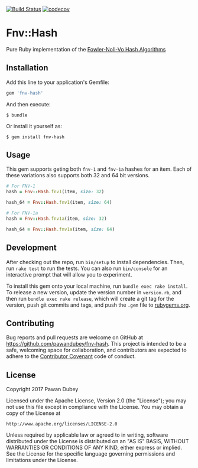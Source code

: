 [![Build Status](https://travis-ci.org/pawandubey/fnv-hash.svg?branch=master)](https://travis-ci.org/pawandubey/fnv-hash)  [![codecov](https://codecov.io/gh/pawandubey/fnv-hash/branch/master/graph/badge.svg)](https://codecov.io/gh/pawandubey/fnv-hash)

# Fnv::Hash

Pure Ruby implementation of the [Fowler-Noll-Vo Hash Algorithms](https://en.wikipedia.org/wiki/Fowler%E2%80%93Noll%E2%80%93Vo_hash_function)

## Installation

Add this line to your application's Gemfile:

```ruby
gem 'fnv-hash'
```

And then execute:

    $ bundle

Or install it yourself as:

    $ gem install fnv-hash

## Usage

This gem supports geting both `fnv-1` and `fnv-1a` hashes for an item. Each of these variations also supports both 32 and 64 bit versions.

```ruby
# For FNV-1
hash = Fnv::Hash.fnv1(item, size: 32)

hash_64 = Fnv::Hash.fnv1(item, size: 64)

# For FNV-1a
hash = Fnv::Hash.fnv1a(item, size: 32)

hash_64 = Fnv::Hash.fnv1a(item, size: 64)

```

## Development

After checking out the repo, run `bin/setup` to install dependencies. Then, run `rake test` to run the tests. You can also run `bin/console` for an interactive prompt that will allow you to experiment.

To install this gem onto your local machine, run `bundle exec rake install`. To release a new version, update the version number in `version.rb`, and then run `bundle exec rake release`, which will create a git tag for the version, push git commits and tags, and push the `.gem` file to [rubygems.org](https://rubygems.org).

## Contributing

Bug reports and pull requests are welcome on GitHub at https://github.com/pawandubey/fnv-hash. This project is intended to be a safe, welcoming space for collaboration, and contributors are expected to adhere to the [Contributor Covenant](http://contributor-covenant.org) code of conduct.


## License

Copyright 2017 Pawan Dubey

Licensed under the Apache License, Version 2.0 (the "License");
you may not use this file except in compliance with the License.
You may obtain a copy of the License at

    http://www.apache.org/licenses/LICENSE-2.0

Unless required by applicable law or agreed to in writing, software
distributed under the License is distributed on an "AS IS" BASIS,
WITHOUT WARRANTIES OR CONDITIONS OF ANY KIND, either express or implied.
See the License for the specific language governing permissions and
limitations under the License.



